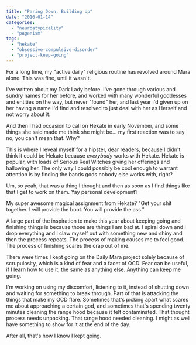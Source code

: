 ```yaml
---
title: "Paring Down, Building Up"
date: "2016-01-14"
categories: 
  - "neuroatypicality"
  - "paganism"
tags: 
  - "hekate"
  - "obsessive-compulsive-disorder"
  - "project-keep-going"
---
```


For a long time, my "active daily" religious routine has revolved around Mara alone. This was fine, until it wasn't.

I've written about my Dark Lady before. I've gone through various and sundry names for her before, and worked with many wonderful goddesses and entities on the way, but never "found" her, and last year I'd given up on her having a name I'd find and resolved to just deal with her as Herself and not worry about it.

And then I had occasion to call on Hekate in early November, and some things she said made me think she might be... my first reaction was to say no, you can't mean that. Why?

This is where I reveal myself for a hipster, dear readers, because I didn't think it could be Hekate because _everybody_ works with Hekate. Hekate is popular, with loads of Serious Real Witches giving her offerings and hallowing her. The only way I could possibly be cool enough to warrant attention is by finding the bands gods nobody else works with, right?

Um, so yeah, that was a thing I thought and then as soon as I find things like that I get to work on them. Yay personal development?

My super awesome magical assignment from Hekate? "Get your shit together. I will provide the boot. You will provide the ass."

A large part of the inspiration to make this year about keeping going and finishing things is because those are things I am bad at. I spiral down and I drop everything and I claw myself out with something new and shiny and then the process repeats. The process of making causes me to feel good. The process of finishing scares the crap out of me.

There were times I kept going on the Daily Mara project solely because of scrupulosity, which is a kind of fear and a facet of OCD. Fear can be useful, if I learn how to use it, the same as anything else. Anything can keep me going.

I'm working on using my discomfort, listening to it, instead of shutting down and waiting for something to break through. Part of that is attacking the things that make my OCD flare. Sometimes that's picking apart what scares me about approaching a certain god, and sometimes that's spending twenty minutes cleaning the range hood because it felt contaminated. That thought process needs unpacking. That range hood needed cleaning. I might as well have something to show for it at the end of the day.

After all, that's how I know I kept going.
